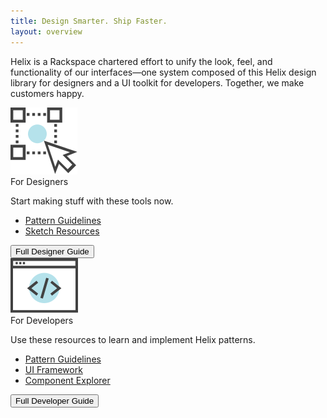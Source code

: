 ```yaml
---
title: Design Smarter. Ship Faster.
layout: overview
---
```


Helix is a Rackspace chartered effort to unify the look, feel, and
functionality of our interfaces&mdash;one system composed of this Helix design
library for designers and a UI toolkit for developers. Together, we make
customers happy.

<div class="hxRow">
  <div class="hxCol-xl-6 hxCol-lg-6 hxCol-md-6 hxCol-md-12">
    <div class="card">
      <div class="icon"><img src="assets/images/For_Designers_Icon.svg" alt="designer UX icon"/></div>
      <span class="card-heading">For Designers</span>
      <p>Start making stuff with these tools now.</p>
      <ul>
        <li><a href="#">Pattern Guidelines</a></li>
        <li><a href="#">Sketch Resources</a></li>
      </ul>
      <div class="card-button">
        <button class="btn btn-primary">Full Designer Guide</button>
      </div>
    </div>
  </div>
  <div class="hxCol-xl-6 hxCol-lg-6 hxCol-md-6 hxCol-md-12">
    <div class="card">
      <div class="icon"><img src="assets/images/For_Developers_Icon.svg" alt="developer code icon"/></div>
      <span class="card-heading">For Developers</span>
      <p>Use these resources to learn and implement Helix patterns.</p>
      <ul>
        <li><a href="#">Pattern Guidelines</a></li>
        <li><a href="#">UI Framework</a></li>
        <li><a href="#">Component Explorer</a></li>
      </ul>
      <div class="card-button">
        <button class="btn btn-primary">Full Developer Guide</button>
      </div>
    </div>
  </div>
</div>
